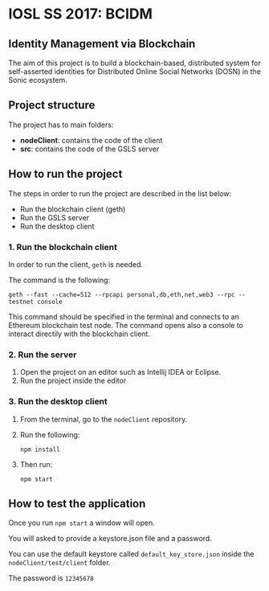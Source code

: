 # IOSL SS 2017: BCIDM

## Identity Management via Blockchain
The aim of this project is to build a blockchain-based, distributed system for self-asserted identities for Distributed Online Social Networks (DOSN) in the Sonic ecosystem.

## Project structure
The project has to main folders: 
- **nodeClient**: contains the code of the client
- **src**: contains the code of the GSLS server

## How to run the project
The steps in order to run the project are described in the list below: 
- Run the blockchain client (geth)
- Run the GSLS server 
- Run the desktop client

### 1. Run the blockchain client
In order to run the client, ```geth``` is needed.

The command is the following: 

```geth --fast --cache=512 --rpcapi personal,db,eth,net,web3 --rpc --testnet console```

This command should be specified in the terminal and connects to an Ethereum blockchain test node. The command opens also a console to interact directily with the blockchain client. 

### 2. Run the server 

1. Open the project on an editor such as Intellij IDEA or Eclipse.
2. Run the project inside the editor

### 3. Run the desktop client 

1. From the terminal, go to the ```nodeClient``` repository. 
2. Run the following: 

    ```npm install```
3. Then run: 

    ```npm start```

## How to test the application

Once you run ```npm start``` a window will open. 

You will asked to provide a keystore.json file and a password.

You can use the default keystore called ```default_key_store.json``` inside the ```nodeClient/test/client``` folder. 

The password is ```12345678```